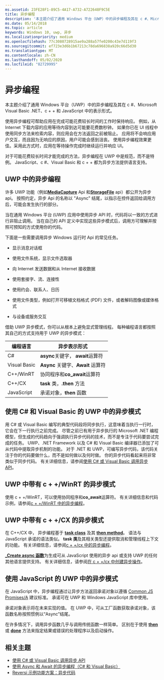 ```yaml
---
ms.assetid: 23FE28F1-89C5-4A17-A732-A722648F9C5E
title: 异步编程
description: '本主题介绍了通用 Windows 平台（UWP）中的异步编程及其在 c #、Microsoft Visual Basic .NET、c + + 和 JavaScript 中的表示形式。'
ms.date: 05/14/2018
ms.topic: article
keywords: Windows 10, uwp, 异步
ms.localizationpriority: medium
ms.openlocfilehash: 77c3080728915ae9a288a57fe0200c43e7d119f3
ms.sourcegitcommit: ef723e3d6b1b67213c78da696838a920c66d5d30
ms.translationtype: MT
ms.contentlocale: zh-CN
ms.lasthandoff: 05/02/2020
ms.locfileid: "82729995"
---
```

# <a name="asynchronous-programming"></a>异步编程
本主题介绍了通用 Windows 平台（UWP）中的异步编程及其在 c #、Microsoft Visual Basic .NET、c + + 和 JavaScript 中的表示形式。

使用异步编程可帮助应用在完成可能花费较长时间的工作时保持响应。 例如，从 Internet 下载内容的应用等待内容到达可能要花费数秒钟。 如果你已在 UI 线程中使用同步方法来检索内容，则应用会在方法返回之前被阻止。 应用将不会响应用户交互，而且因为无响应的原因，用户可能会感到沮丧。 使用异步编程效果更佳。采用此方式时，应用在等待操作完成时继续运行并响应 UI。

对于可能花费较长时间才能完成的方法，异步编程在 UWP 中是规范，而不是特例。 JavaScript、c #、Visual Basic 和 c + + 都为异步方法提供语言支持。

## <a name="asynchronous-programming-in-the-uwp"></a>UWP 中的异步编程
许多 UWP 功能（例如[**MediaCapture**](https://docs.microsoft.com/uwp/api/Windows.Media.Capture.MediaCapture) Api 和[**StorageFile**](https://docs.microsoft.com/uwp/api/Windows.Storage.StorageFile) api）都公开为异步 api。 按照约定，异步 Api 的名称以 "Async" 结尾，以指示在控件返回给调用方后，可能会发生执行的部分。

当在通用 Windows 平台 (UWP) 应用中使用异步 API 时，代码将以一致的方式进行非阻止调用。 当在自己的 API 定义中实现这些异步模式后，调用方可理解并按照可预知的方式使用你的代码。

下面是一些需要调用异步 Windows 运行时 Api 的常见任务。

-   显示消息对话框

-   使用文件系统，显示文件选取器

-   向 Internet 发送数据和从 Internet 接收数据

-   使用套接字、流、连接性

-   使用约会、联系人、日历

-   使用文件类型，例如打开可移植文档格式 (PDF) 文件，或者解码图像或媒体格式

-   与设备或服务交互

借助 UWP 异步模式，你可以从根本上避免显式管理线程。 每种编程语言都按照其自己的方式支持用于 UWP 的异步模式：

| 编程语言 | 异步表示形式           |
|----------------------|---------------------------------------|
| C#                   | **async**关键字， **await**运算符 |
| Visual Basic         | **Async** 关键字、**Await** 运算符 |
| C++/WinRT            | 协同程序和**co_await**运算符  |
| C++/CX               | **task** 类，**.then** 方法      |
| JavaScript           | 承诺对象，**then** 函数     |

## <a name="asynchronous-patterns-in-uwp-using-c-and-visual-basic"></a>使用 C# 和 Visual Basic 的 UWP 中的异步模式
用 C# 或 Visual Basic 编写的典型代码段将同步执行，这意味着当执行一行时，它会在下一行执行之前完成。 尽管之前已有用于异步执行的 Microsoft .NET 编程模型，但生成的代码趋向于强调执行异步代码的技术，而不是专注于代码要尝试完成的任务。 UWP、.NET Framework 以及 C# 和 Visual Basic 编译器已添加了可从代码中提取异步机制的功能。 对于 .NET 和 UWP，可编写异步代码，该代码关注于你的代码要做什么，而不是如何做以及何时做。 你的异步代码看起来将非常类似于同步代码。 有关详细信息，请参阅[使用 C# 或 Visual Basic 调用异步 API](call-asynchronous-apis-in-csharp-or-visual-basic.md)。

## <a name="asynchronous-patterns-in-uwp-with-cwinrt"></a>UWP 中带有 c + +/WinRT 的异步模式
使用 c + +/WinRT，可以使用协同程序和**co_await**运算符。 有关详细信息和代码示例，请参阅[c + +/WinRT 中的异步编程](../cpp-and-winrt-apis/concurrency.md)。

## <a name="asynchronous-patterns-in-uwp-with-ccx"></a>UWP 中带有 c + +/CX 的异步模式
在 C++/CX 中， 异步编程基于 [**task class**](https://docs.microsoft.com/cpp/parallel/concrt/reference/task-class) 及其 [**then method**](https://docs.microsoft.com/cpp/parallel/concrt/reference/task-class?view=vs-2017)。 语法与 JavaScript 承诺的语法类似。 **task 类**及其相关类型还提供取消和管理线程上下文的功能。 有关详细信息，请参阅[c + +/cx 中的异步编程](asynchronous-programming-in-cpp-universal-windows-platform-apps.md)。

[**\_Create async 函数**](https://docs.microsoft.com/cpp/parallel/concrt/reference/concurrency-namespace-functions?view=vs-2017)为生成可从 JavaScript 使用的异步 api 或支持 UWP 的任何其他语言提供支持。 有关详细信息，请参阅[在 c + +/cx 中创建异步操作](https://docs.microsoft.com/cpp/parallel/concrt/creating-asynchronous-operations-in-cpp-for-windows-store-apps)。

## <a name="asynchronous-patterns-in-uwp-using-javascript"></a>使用 JavaScript 的 UWP 中的异步模式
在 JavaScript 中，异步编程通过让异步方法返回承诺对象以遵循 [Common JS Promises/A](https://wiki.commonjs.org/wiki/Promises/A) 建议标准。 承诺可在 UWP 和 Windows JavaScript 库中使用。

承诺对象表示将在未来实现的值。 在 UWP 中，可从工厂函数获取承诺对象，该函数名称按照惯例以“Async”结尾。

在许多情况下，调用异步函数几乎与调用传统函数一样简单。 区别在于使用 [**then**](https://docs.microsoft.com/previous-versions/windows/apps/br229728(v=win.10)) 或 [**done**](https://docs.microsoft.com/previous-versions/windows/apps/hh701079(v=win.10)) 方法来指定结果或错误的处理程序以及启动操作。

## <a name="related-topics"></a>相关主题
* [使用 C# 或 Visual Basic 调用异步 API](call-asynchronous-apis-in-csharp-or-visual-basic.md)
* [使用 Async 和 Await 的异步编程（C# 和 Visual Basic）](https://docs.microsoft.com/previous-versions/visualstudio/visual-studio-2012/hh191443(v=vs.110))
* [Reversi 示例功能方案：异步代码](https://docs.microsoft.com/previous-versions/windows/apps/jj712233(v=win.10))
